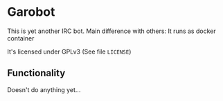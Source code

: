 # Garobot

This is yet another IRC bot.
Main difference with others: It runs as docker container

It's licensed under GPLv3 (See file `LICENSE`)

## Functionality
Doesn't do anything yet...

